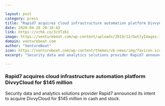 ```yaml
---

layout: post
category: press
title: "Rapid7 acquires cloud infrastructure automation platform DivvyCloud for $145 million"
date: 2020-04-28 20:16:43
link: https://vrhk.co/3cVTzb1
image: https://venturebeat.com/wp-content/uploads/2019/12/GettyImages-1065824694-1-e1579193201293.jpg?w=1200&strip=all
domain: venturebeat.com
author: "VentureBeat"
icon: https://venturebeat.com/wp-content/themes/vb-news/img/favicon.ico
excerpt: "Security data and analytics solutions provider Rapid7 announced its intent to acquire DivvyCloud for $145 million in cash and stock."

---
```


### Rapid7 acquires cloud infrastructure automation platform DivvyCloud for $145 million

Security data and analytics solutions provider Rapid7 announced its intent to acquire DivvyCloud for $145 million in cash and stock.